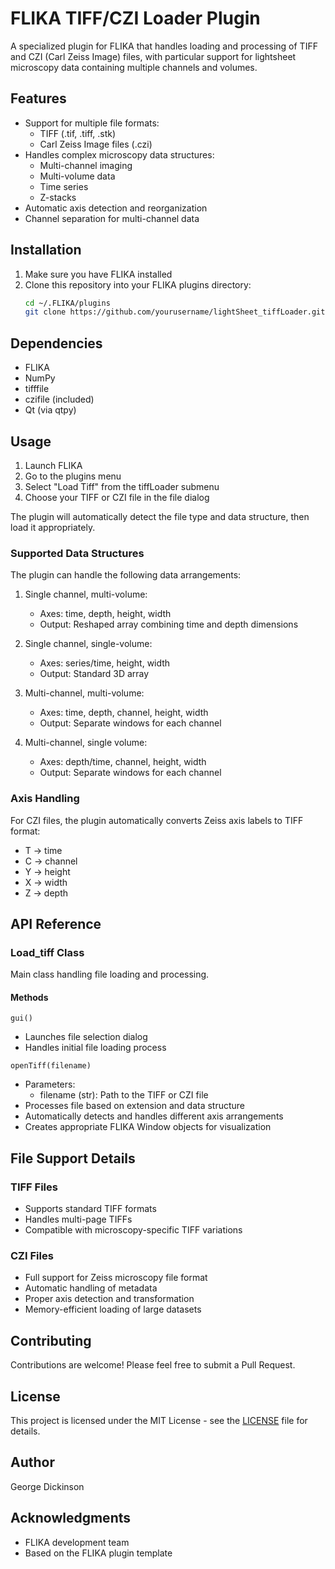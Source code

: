 # FLIKA TIFF/CZI Loader Plugin

A specialized plugin for FLIKA that handles loading and processing of TIFF and CZI (Carl Zeiss Image) files, with particular support for lightsheet microscopy data containing multiple channels and volumes.

## Features

- Support for multiple file formats:
  - TIFF (.tif, .tiff, .stk)
  - Carl Zeiss Image files (.czi)
- Handles complex microscopy data structures:
  - Multi-channel imaging
  - Multi-volume data
  - Time series
  - Z-stacks
- Automatic axis detection and reorganization
- Channel separation for multi-channel data

## Installation

1. Make sure you have FLIKA installed
2. Clone this repository into your FLIKA plugins directory:
   ```bash
   cd ~/.FLIKA/plugins
   git clone https://github.com/yourusername/lightSheet_tiffLoader.git
   ```

## Dependencies

- FLIKA
- NumPy
- tifffile
- czifile (included)
- Qt (via qtpy)

## Usage

1. Launch FLIKA
2. Go to the plugins menu
3. Select "Load Tiff" from the tiffLoader submenu
4. Choose your TIFF or CZI file in the file dialog

The plugin will automatically detect the file type and data structure, then load it appropriately.

### Supported Data Structures

The plugin can handle the following data arrangements:

1. Single channel, multi-volume:
   - Axes: time, depth, height, width
   - Output: Reshaped array combining time and depth dimensions

2. Single channel, single-volume:
   - Axes: series/time, height, width
   - Output: Standard 3D array

3. Multi-channel, multi-volume:
   - Axes: time, depth, channel, height, width
   - Output: Separate windows for each channel

4. Multi-channel, single volume:
   - Axes: depth/time, channel, height, width
   - Output: Separate windows for each channel

### Axis Handling

For CZI files, the plugin automatically converts Zeiss axis labels to TIFF format:
- T → time
- C → channel
- Y → height
- X → width
- Z → depth

## API Reference

### Load_tiff Class

Main class handling file loading and processing.

#### Methods

`gui()`
- Launches file selection dialog
- Handles initial file loading process

`openTiff(filename)`
- Parameters:
  - filename (str): Path to the TIFF or CZI file
- Processes file based on extension and data structure
- Automatically detects and handles different axis arrangements
- Creates appropriate FLIKA Window objects for visualization

## File Support Details

### TIFF Files
- Supports standard TIFF formats
- Handles multi-page TIFFs
- Compatible with microscopy-specific TIFF variations

### CZI Files
- Full support for Zeiss microscopy file format
- Automatic handling of metadata
- Proper axis detection and transformation
- Memory-efficient loading of large datasets

## Contributing

Contributions are welcome! Please feel free to submit a Pull Request.

## License

This project is licensed under the MIT License - see the [LICENSE](LICENSE) file for details.

## Author

George Dickinson

## Acknowledgments

- FLIKA development team
- Based on the FLIKA plugin template
